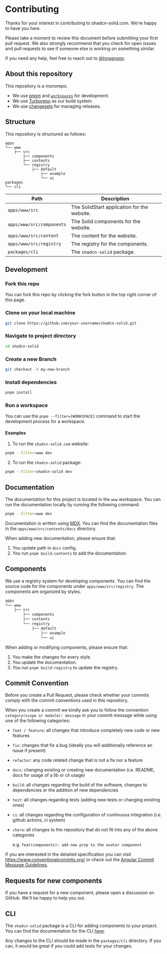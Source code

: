 # Contributing

Thanks for your interest in contributing to shadcn-solid.com. We're happy to have you here.

Please take a moment to review this document before submitting your first pull request. We also strongly recommend that you check for open issues and pull requests to see if someone else is working on something similar.

If you need any help, feel free to reach out to [@hnggngnn](https://twitter.com/hnggngnn).

## About this repository

This repository is a monorepo.

- We use [pnpm](https://pnpm.io) and [`workspaces`](https://pnpm.io/workspaces) for development.
- We use [Turborepo](https://turbo.build/repo) as our build system.
- We use [changesets](https://github.com/changesets/changesets) for managing releases.

## Structure

This repository is structured as follows:

```
apps
└── www
    ├── src
        ├── components
        ├── contents
        └── registry
            ├── default
                ├── example
                └── ui
packages
└── cli
```

| Path                      | Description                                 |
| ------------------------- | ------------------------------------------- |
| `apps/www/src`            | The SolidStart application for the website. |
| `apps/www/src/components` | The Solid components for the website.       |
| `apps/www/src/content`    | The content for the website.                |
| `apps/www/src/registry`   | The registry for the components.            |
| `packages/cli`            | The `shadcn-solid` package.                 |

## Development

### Fork this repo

You can fork this repo by clicking the fork button in the top right corner of this page.

### Clone on your local machine

```bash
git clone https://github.com/your-username/shadcn-solid.git
```

### Navigate to project directory

```bash
cd shadcn-solid
```

### Create a new Branch

```bash
git checkout -b my-new-branch
```

### Install dependencies

```bash
pnpm install
```

### Run a workspace

You can use the `pnpm --filter=[WORKSPACE]` command to start the development process for a workspace.

#### Examples

1. To run the `shadcn-solid.com` website:

```bash
pnpm --filter=www dev
```

2. To run the `shadcn-solid` package:

```bash
pnpm --filter=shadcn-solid dev
```

## Documentation

The documentation for this project is located in the `www` workspace. You can run the documentation locally by running the following command:

```bash
pnpm --filter=www dev
```

Documentation is written using [MDX](https://mdxjs.com). You can find the documentation files in the `apps/www/src/contents/docs` directory.

When adding new documentation, please ensure that:

1. You update path in `docs` config.
2. You run `pnpm build:contents` to add the documentation.

## Components

We use a registry system for developing components. You can find the source code for the components under `apps/www/src/registry`. The components are organized by styles.

```bash
apps
└── www
    ├── src
        ├── components
        ├── contents
        └── registry
            ├── default
                ├── example
                └── ui
```

When adding or modifying components, please ensure that:

1. You make the changes for every style.
2. You update the documentation.
3. You run `pnpm build:registry` to update the registry.

## Commit Convention

Before you create a Pull Request, please check whether your commits comply with
the commit conventions used in this repository.

When you create a commit we kindly ask you to follow the convention
`category(scope or module): message` in your commit message while using one of
the following categories:

- `feat / feature`: all changes that introduce completely new code or new
  features
- `fix`: changes that fix a bug (ideally you will additionally reference an
  issue if present)
- `refactor`: any code related change that is not a fix nor a feature
- `docs`: changing existing or creating new documentation (i.e. README, docs for
  usage of a lib or cli usage)
- `build`: all changes regarding the build of the software, changes to
  dependencies or the addition of new dependencies
- `test`: all changes regarding tests (adding new tests or changing existing
  ones)
- `ci`: all changes regarding the configuration of continuous integration (i.e.
  github actions, ci system)
- `chore`: all changes to the repository that do not fit into any of the above
  categories

  e.g. `feat(components): add new prop to the avatar component`

If you are interested in the detailed specification you can visit
https://www.conventionalcommits.org/ or check out the
[Angular Commit Message Guidelines](https://github.com/angular/angular/blob/22b96b9/CONTRIBUTING.md#-commit-message-guidelines).

## Requests for new components

If you have a request for a new component, please open a discussion on GitHub. We'll be happy to help you out.

## CLI

The `shadcn-solid` package is a CLI for adding components to your project. You can find the documentation for the CLI [here](https://shadcn-solid.com/docs/cli).

Any changes to the CLI should be made in the `packages/cli` directory. If you can, it would be great if you could add tests for your changes.
